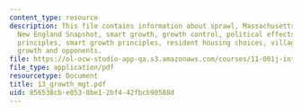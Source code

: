 ```yaml
---
content_type: resource
description: This file contains information about sprawl, Massachusetts growing pains,
  New England Snapshot, smart growth, growth control, political effects, growth management
  principles, smart growth principles, resident housing choices, village, TOD, retail
  growth and opponents.
file: https://ol-ocw-studio-app-qa.s3.amazonaws.com/courses/11-001j-introduction-to-urban-design-and-development-spring-2006/856538cbe0530be12bf442fbcb90588d_13_growth_mgt.pdf
file_type: application/pdf
resourcetype: Document
title: 13_growth_mgt.pdf
uid: 856538cb-e053-0be1-2bf4-42fbcb90588d
---
```

